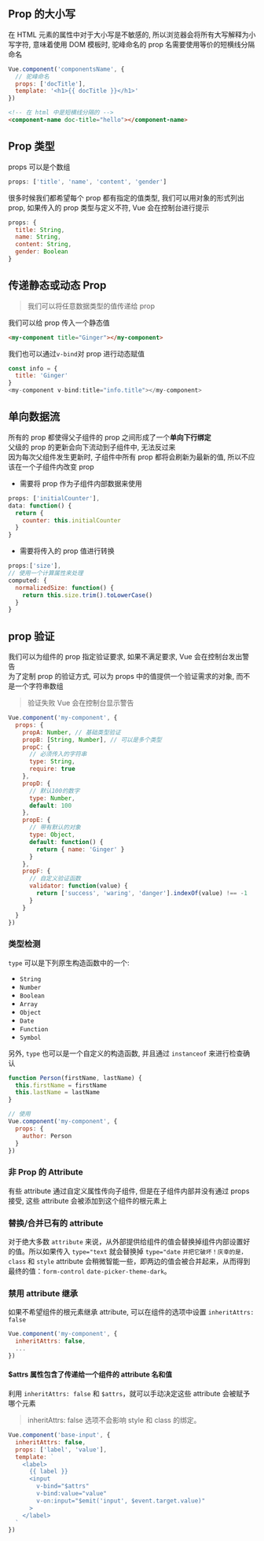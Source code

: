 ## Prop 的大小写

在 HTML 元素的属性中对于大小写是不敏感的, 所以浏览器会将所有大写解释为小写字符, 意味着使用 DOM 模板时, 驼峰命名的 prop 名需要使用等价的短横线分隔命名

```js
Vue.component('componentsName', {
  // 驼峰命名
  props: ['docTitle'],
  template: '<h1>{{ docTitle }}</h1>'
})
```

```html
<!-- 在 html 中是短横线分隔的 -->
<component-name doc-title="hello"></component-name>
```

## Prop 类型

props 可以是个数组

```js
props: ['title', 'name', 'content', 'gender']
```

很多时候我们都希望每个 prop 都有指定的值类型, 我们可以用对象的形式列出 prop, 如果传入的 prop 类型与定义不符, Vue 会在控制台进行提示

```js
props: {
  title: String,
  name: String,
  content: String,
  gender: Boolean
}
```

## 传递静态或动态 Prop

> 我们可以将任意数据类型的值传递给 prop

我们可以给 prop 传入一个静态值

```html
<my-component title="Ginger"></my-component>
```

我们也可以通过`v-bind`对 prop 进行动态赋值

```js
const info = {
  title: 'Ginger'
}
<my-component v-bind:title="info.title"></my-component>
```

## 单向数据流

所有的 prop 都使得父子组件的 prop 之间形成了一个**单向下行绑定**  
父级的 prop 的更新会向下流动到子组件中, 无法反过来  
因为每次父组件发生更新时, 子组件中所有 prop 都将会刷新为最新的值, 所以不应该在一个子组件内改变 prop

- 需要将 prop 作为子组件内部数据来使用

```js
props: ['initialCounter'],
data: function() {
  return {
    counter: this.initialCounter
  }
}
```

- 需要将传入的 prop 值进行转换

```js
props:['size'],
// 使用一个计算属性来处理
computed: {
  normalizedSize: function() {
    return this.size.trim().toLowerCase()
  }
}
```

## prop 验证

我们可以为组件的 prop 指定验证要求, 如果不满足要求, Vue 会在控制台发出警告  
为了定制 prop 的验证方式, 可以为 props 中的值提供一个验证需求的对象, 而不是一个字符串数组

> 验证失败 Vue 会在控制台显示警告

```js
Vue.component('my-component', {
  props: {
    propA: Number, // 基础类型验证
    propB: [String, Number], // 可以是多个类型
    propC: {
      // 必须传入的字符串
      type: String,
      require: true
    },
    propD: {
      // 默认100的数字
      type: Number,
      default: 100
    },
    propE: {
      // 带有默认的对象
      type: Object,
      default: function() {
        return { name: 'Ginger' }
      }
    },
    propF: {
      // 自定义验证函数
      validator: function(value) {
        return ['success', 'waring', 'danger'].indexOf(value) !== -1
      }
    }
  }
})
```

### 类型检测

`type` 可以是下列原生构造函数中的一个:

- `String`
- `Number`
- `Boolean`
- `Array`
- `Object`
- `Date`
- `Function`
- `Symbol`

另外, `type` 也可以是一个自定义的构造函数, 并且通过 `instanceof` 来进行检查确认

```js
function Person(firstName, lastName) {
  this.firstName = firstName
  this.lastName = lastName
}

// 使用
Vue.component('my-component', {
  props: {
    author: Person
  }
})
```

### 非 Prop 的 Attribute

有些 attribute 通过自定义属性传向子组件, 但是在子组件内部并没有通过 props 接受, 这些 attribute 会被添加到这个组件的根元素上

### 替换/合并已有的 attribute

对于绝大多数 `attribute` 来说，从外部提供给组件的值会替换掉组件内部设置好的值。所以如果传入 `type="text` 就会替换掉 `type="date` `并把它破坏！庆幸的是，class` 和 `style` attribute 会稍微智能一些，即两边的值会被合并起来，从而得到最终的值：`form-control` `date-picker-theme-dark`。

### 禁用 attribute 继承

如果不希望组件的根元素继承 attribute, 可以在组件的选项中设置 `inheritAttrs: false`

```js
Vue.component('my-component', {
  inheritAttrs: false,
  ...
})
```

#### \$attrs 属性包含了传递给一个组件的 attribute 名和值

利用 `inheritAttrs: false` 和 `$attrs`，就可以手动决定这些 attribute 会被赋予哪个元素

> inheritAttrs: false 选项不会影响 style 和 class 的绑定。

```js
Vue.component('base-input', {
  inheritAttrs: false,
  props: ['label', 'value'],
  template: `
    <label>
      {{ label }}
      <input
        v-bind="$attrs"
        v-bind:value="value"
        v-on:input="$emit('input', $event.target.value)"
      >
    </label>
  `
})
```
